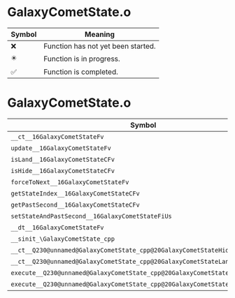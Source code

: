 # GalaxyCometState.o
| Symbol | Meaning 
| ------------- | ------------- 
| :x: | Function has not yet been started. 
| :eight_pointed_black_star: | Function is in progress. 
| :white_check_mark: | Function is completed. 


# GalaxyCometState.o
| Symbol | Decompiled? |
| ------------- | ------------- |
| `__ct__16GalaxyCometStateFv` | :x: |
| `update__16GalaxyCometStateFv` | :x: |
| `isLand__16GalaxyCometStateCFv` | :x: |
| `isHide__16GalaxyCometStateCFv` | :x: |
| `forceToNext__16GalaxyCometStateFv` | :x: |
| `getStateIndex__16GalaxyCometStateCFv` | :x: |
| `getPastSecond__16GalaxyCometStateCFv` | :x: |
| `setStateAndPastSecond__16GalaxyCometStateFiUs` | :x: |
| `__dt__16GalaxyCometStateFv` | :x: |
| `__sinit_\GalaxyCometState_cpp` | :x: |
| `__ct__Q230@unnamed@GalaxyCometState_cpp@20GalaxyCometStateHideFv` | :x: |
| `__ct__Q230@unnamed@GalaxyCometState_cpp@20GalaxyCometStateLandFv` | :x: |
| `execute__Q230@unnamed@GalaxyCometState_cpp@20GalaxyCometStateLandCFP5Spine` | :x: |
| `execute__Q230@unnamed@GalaxyCometState_cpp@20GalaxyCometStateHideCFP5Spine` | :x: |
